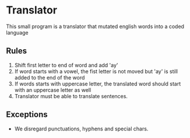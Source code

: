 # Translator

This small program is a translator that mutated english words into a coded language

## Rules

1. Shift first letter to end of word and add 'ay'
2. If word starts with a vowel, the fist letter is not moved but 'ay' is still added to the end of the word
3. If words starts with uppercase letter, the translated word should start with an uppercase letter as well
4. Translator must be able to translate sentences.

## Exceptions
- We disregard punctuations, hyphens and special chars.